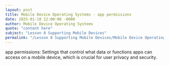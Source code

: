 ```yaml
---
layout: post
title: Mobile Device Operating Systems - app permissions
date: 2025-01-10 12:00:00 -0000
author: Mobile Device Operating Systems
quote: "content here"
subject: "Lesson 8 Supporting Mobile Devices"
permalink: "/Lesson 8 Supporting Mobile Devices/Mobile Device Operating Systems/Mobile Device Operating Systems - app permissions"
---
```


app permissions: Settings that control what data or functions apps can access on a mobile device, which is crucial for user privacy and security.
